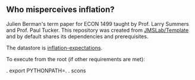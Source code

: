 ## Who misperceives inflation?

Julien Berman's term paper for ECON 1499 taught by Prof. Larry Summers and Prof. Paul Tucker. This repository was created from [JMSLab/Template](https://github.com/JMSLab/Template) and by default shares its dependencies and prerequisites.

The datastore is [inflation-expectations](https://drive.google.com/drive/folders/0AAJ8B4nfnO48Uk9PVA).

To execute from the root (if other requirements are met):

. export PYTHONPATH=.
. scons
